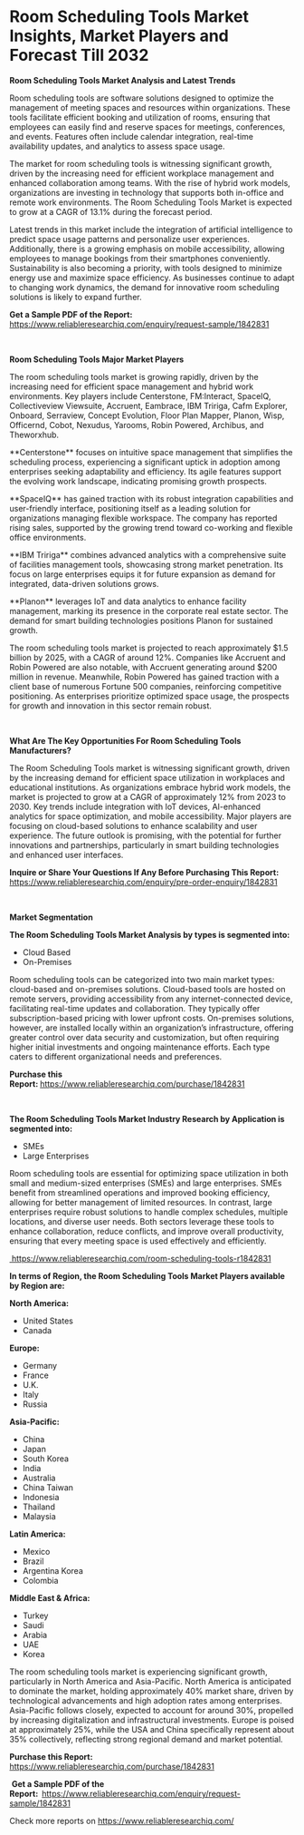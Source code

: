 <p><h1>Room Scheduling Tools Market Insights, Market Players and Forecast Till 2032</h1></p><p><strong>Room Scheduling Tools Market Analysis and Latest Trends</strong></p>
<p><p>Room scheduling tools are software solutions designed to optimize the management of meeting spaces and resources within organizations. These tools facilitate efficient booking and utilization of rooms, ensuring that employees can easily find and reserve spaces for meetings, conferences, and events. Features often include calendar integration, real-time availability updates, and analytics to assess space usage.</p><p>The market for room scheduling tools is witnessing significant growth, driven by the increasing need for efficient workplace management and enhanced collaboration among teams. With the rise of hybrid work models, organizations are investing in technology that supports both in-office and remote work environments. The Room Scheduling Tools Market is expected to grow at a CAGR of 13.1% during the forecast period. </p><p>Latest trends in this market include the integration of artificial intelligence to predict space usage patterns and personalize user experiences. Additionally, there is a growing emphasis on mobile accessibility, allowing employees to manage bookings from their smartphones conveniently. Sustainability is also becoming a priority, with tools designed to minimize energy use and maximize space efficiency. As businesses continue to adapt to changing work dynamics, the demand for innovative room scheduling solutions is likely to expand further.</p></p>
<p><strong>Get a Sample PDF of the Report:&nbsp;</strong> <a href="https://www.reliableresearchiq.com/enquiry/request-sample/1842831?utm_campaign=3097&utm_medium=2&utm_source=Github&utm_content=ia&utm_term=26032025&utm_id=room-scheduling-tools">https://www.reliableresearchiq.com/enquiry/request-sample/1842831</a></p>
<p>&nbsp;</p>
<p><strong>Room Scheduling Tools Major Market Players</strong></p>
<p><p>The room scheduling tools market is growing rapidly, driven by the increasing need for efficient space management and hybrid work environments. Key players include Centerstone, FM:Interact, SpaceIQ, Collectiveview Viewsuite, Accruent, Eambrace, IBM Tririga, Cafm Explorer, Onboard, Serraview, Concept Evolution, Floor Plan Mapper, Planon, Wisp, Officernd, Cobot, Nexudus, Yarooms, Robin Powered, Archibus, and Theworxhub.</p><p>**Centerstone** focuses on intuitive space management that simplifies the scheduling process, experiencing a significant uptick in adoption among enterprises seeking adaptability and efficiency. Its agile features support the evolving work landscape, indicating promising growth prospects.</p><p>**SpaceIQ** has gained traction with its robust integration capabilities and user-friendly interface, positioning itself as a leading solution for organizations managing flexible workspace. The company has reported rising sales, supported by the growing trend toward co-working and flexible office environments.</p><p>**IBM Tririga** combines advanced analytics with a comprehensive suite of facilities management tools, showcasing strong market penetration. Its focus on large enterprises equips it for future expansion as demand for integrated, data-driven solutions grows.</p><p>**Planon** leverages IoT and data analytics to enhance facility management, marking its presence in the corporate real estate sector. The demand for smart building technologies positions Planon for sustained growth.</p><p>The room scheduling tools market is projected to reach approximately $1.5 billion by 2025, with a CAGR of around 12%. Companies like Accruent and Robin Powered are also notable, with Accruent generating around $200 million in revenue. Meanwhile, Robin Powered has gained traction with a client base of numerous Fortune 500 companies, reinforcing competitive positioning. As enterprises prioritize optimized space usage, the prospects for growth and innovation in this sector remain robust.</p></p>
<p>&nbsp;</p>
<p><strong>What Are The Key Opportunities For Room Scheduling Tools Manufacturers?</strong></p>
<p><p>The Room Scheduling Tools market is witnessing significant growth, driven by the increasing demand for efficient space utilization in workplaces and educational institutions. As organizations embrace hybrid work models, the market is projected to grow at a CAGR of approximately 12% from 2023 to 2030. Key trends include integration with IoT devices, AI-enhanced analytics for space optimization, and mobile accessibility. Major players are focusing on cloud-based solutions to enhance scalability and user experience. The future outlook is promising, with the potential for further innovations and partnerships, particularly in smart building technologies and enhanced user interfaces.</p></p>
<p><strong>Inquire or Share Your Questions If Any Before Purchasing This Report:</strong> <a href="https://www.reliableresearchiq.com/enquiry/pre-order-enquiry/1842831?utm_campaign=3097&utm_medium=2&utm_source=Github&utm_content=ia&utm_term=26032025&utm_id=room-scheduling-tools">https://www.reliableresearchiq.com/enquiry/pre-order-enquiry/1842831</a></p>
<p>&nbsp;</p>
<p><strong>Market Segmentation</strong></p>
<p><strong>The Room Scheduling Tools Market Analysis by types is segmented into:</strong></p>
<p><ul><li>Cloud Based</li><li>On-Premises</li></ul></p>
<p><p>Room scheduling tools can be categorized into two main market types: cloud-based and on-premises solutions. Cloud-based tools are hosted on remote servers, providing accessibility from any internet-connected device, facilitating real-time updates and collaboration. They typically offer subscription-based pricing with lower upfront costs. On-premises solutions, however, are installed locally within an organization’s infrastructure, offering greater control over data security and customization, but often requiring higher initial investments and ongoing maintenance efforts. Each type caters to different organizational needs and preferences.</p></p>
<p><strong>Purchase this Report:&nbsp;</strong><a href="https://www.reliableresearchiq.com/purchase/1842831?utm_campaign=3097&utm_medium=2&utm_source=Github&utm_content=ia&utm_term=26032025&utm_id=room-scheduling-tools">https://www.reliableresearchiq.com/purchase/1842831</a></p>
<p>&nbsp;</p>
<p><strong>The Room Scheduling Tools Market Industry Research by Application is segmented into:</strong></p>
<p><ul><li>SMEs</li><li>Large Enterprises</li></ul></p>
<p><p>Room scheduling tools are essential for optimizing space utilization in both small and medium-sized enterprises (SMEs) and large enterprises. SMEs benefit from streamlined operations and improved booking efficiency, allowing for better management of limited resources. In contrast, large enterprises require robust solutions to handle complex schedules, multiple locations, and diverse user needs. Both sectors leverage these tools to enhance collaboration, reduce conflicts, and improve overall productivity, ensuring that every meeting space is used effectively and efficiently.</p></p>
<p><a href="https://www.reliableresearchiq.com/room-scheduling-tools-r1842831?utm_campaign=3097&utm_medium=2&utm_source=Github&utm_content=ia&utm_term=26032025&utm_id=room-scheduling-tools">&nbsp;https://www.reliableresearchiq.com/room-scheduling-tools-r1842831</a></p>
<p><strong>In terms of Region, the Room Scheduling Tools Market Players available by Region are:</strong></p>
<p>
    <p> <strong> North America: </strong>
        <ul>
            <li>United States</li>
            <li>Canada</li>
        </ul>
        </p> 
    <p> <strong> Europe: </strong>
        <ul>
            <li>Germany</li>
            <li>France</li>
            <li>U.K.</li>
            <li>Italy</li>
            <li>Russia</li>
        </ul>
        </p> 
    <p> <strong> Asia-Pacific: </strong>
        <ul>
            <li>China</li>
            <li>Japan</li>
            <li>South Korea</li>
            <li>India</li>
            <li>Australia</li>
            <li>China Taiwan</li>
            <li>Indonesia</li>
            <li>Thailand</li>
            <li>Malaysia</li>
        </ul>
        </p> 
    <p> <strong> Latin America: </strong>
        <ul>
            <li>Mexico</li>
            <li>Brazil</li>
            <li>Argentina Korea</li>
            <li>Colombia</li>
        </ul>
        </p> 
    <p> <strong> Middle East & Africa: </strong>
        <ul>
            <li>Turkey</li>
            <li>Saudi</li>
            <li>Arabia</li>
            <li>UAE</li>
            <li>Korea</li>
        </ul>
    </p>
    </p>
<p><p>The room scheduling tools market is experiencing significant growth, particularly in North America and Asia-Pacific. North America is anticipated to dominate the market, holding approximately 40% market share, driven by technological advancements and high adoption rates among enterprises. Asia-Pacific follows closely, expected to account for around 30%, propelled by increasing digitalization and infrastructural investments. Europe is poised at approximately 25%, while the USA and China specifically represent about 35% collectively, reflecting strong regional demand and market potential.</p></p>
<p><strong>Purchase this Report: </strong><a href="https://www.reliableresearchiq.com/purchase/1842831?utm_campaign=3097&utm_medium=2&utm_source=Github&utm_content=ia&utm_term=26032025&utm_id=room-scheduling-tools">https://www.reliableresearchiq.com/purchase/1842831</a></p>
<p>&nbsp;<strong>Get a Sample PDF of the Report:&nbsp;&nbsp;</strong><a href="https://www.reliableresearchiq.com/enquiry/request-sample/1842831?utm_campaign=3097&utm_medium=2&utm_source=Github&utm_content=ia&utm_term=26032025&utm_id=room-scheduling-tools">https://www.reliableresearchiq.com/enquiry/request-sample/1842831</a></p>
<p><strong></strong></p>
<p>Check more reports on <a href="https://www.reliableresearchiq.com/?utm_campaign=3097&utm_medium=2&utm_source=Github&utm_content=ia&utm_term=26032025&utm_id=room-scheduling-tools">https://www.reliableresearchiq.com/</a></p>
